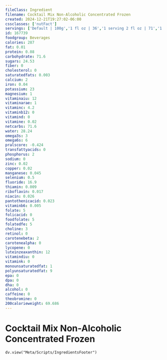 ```yaml
---
fileClass: Ingredient
filename: Cocktail Mix Non-Alcoholic Concentrated Frozen
created: 2024-12-21T19:27:02-06:00
cssclasses: ['nutFact']
servings: ['Default | 100g','1 fl oz | 36','1 serving 2 fl oz | 71','1 can 10 fl oz | 355']
id: 167739
foodgroup: Beverages
calories: 287
fat: 0.01
protein: 0.08
carbohydrate: 71.6
sugars: 24.53
fiber: 0
cholesterol: 0
saturatedfats: 0.003
calcium: 2
iron: 0.04
potassium: 23
magnesium: 1
vitaminaiu: 12
vitaminarae: 1
vitaminc: 4.2
vitaminb12: 0
vitamind: 0
vitamine: 0.02
netcarbs: 71.6
water: 28.24
omega3s: 3
omega6s: 6
pralscore: -0.424
transfattyacids: 0
phosphorus: 2
sodium: 0
zinc: 0.02
copper: 0.02
manganese: 0.045
selenium: 0.5
fluoride: 16.9
thiamin: 0.009
riboflavin: 0.017
niacin: 0.026
pantothenicacid: 0.023
vitaminb6: 0.005
folate: 5
folicacid: 0
foodfolate: 5
folatedfe: 5
choline: 3
retinol: 0
carotenebeta: 2
carotenealpha: 0
lycopene: 0
luteinzeaxanthin: 12
vitamindiu: 0
vitamink: 0
monounsaturatedfat: 1
polyunsaturatedfat: 9
epa: 0
dpa: 0
dha: 0
alcohol: 0
caffeine: 0
theobromine: 0
200calorieweight: 69.686
---
```


# Cocktail Mix Non-Alcoholic Concentrated Frozen

```dataviewjs
dv.view("Meta/Scripts/IngredientsFooter")
```